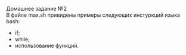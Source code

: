 Домашнее задание №2  
В файле max.sh привидены примеры следующих инстуркций языка bash:  
- if;
- while;
- использование функций.
